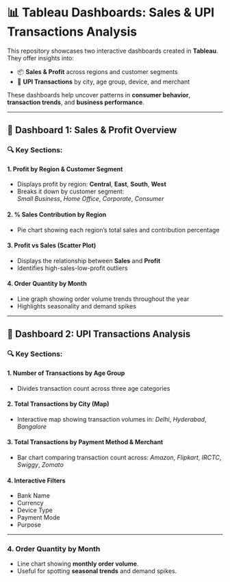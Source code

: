 # 📊 Tableau Dashboards: Sales & UPI Transactions Analysis

This repository showcases two interactive dashboards created in **Tableau**.  
They offer insights into:

- 📦 **Sales & Profit** across regions and customer segments  
- 💸 **UPI Transactions** by city, age group, device, and merchant

These dashboards help uncover patterns in **consumer behavior**, **transaction trends**, and **business performance**.

---

## 🧩 Dashboard 1: Sales & Profit Overview

### 🔍 Key Sections:

#### 1. Profit by Region & Customer Segment
- Displays profit by region: **Central**, **East**, **South**, **West**
- Breaks it down by customer segment:  
  *Small Business*, *Home Office*, *Corporate*, *Consumer*

#### 2. % Sales Contribution by Region
- Pie chart showing each region’s total sales and contribution percentage

#### 3. Profit vs Sales (Scatter Plot)
- Displays the relationship between **Sales** and **Profit**
- Identifies high-sales-low-profit outliers

#### 4. Order Quantity by Month
- Line graph showing order volume trends throughout the year
- Highlights seasonality and demand spikes



---

## 📱 Dashboard 2: UPI Transactions Analysis

### 🔍 Key Sections:

#### 1. Number of Transactions by Age Group
- Divides transaction count across three age categories

#### 2. Total Transactions by City (Map)
- Interactive map showing transaction volumes in:
  *Delhi*, *Hyderabad*, *Bangalore*

#### 3. Total Transactions by Payment Method & Merchant
- Bar chart comparing transaction count across:
  *Amazon*, *Flipkart*, *IRCTC*, *Swiggy*, *Zomato*

#### 4. Interactive Filters
- Bank Name  
- Currency  
- Device Type  
- Payment Mode  
- Purpose

---


### 4. Order Quantity by Month
- Line chart showing **monthly order volume**.
- Useful for spotting **seasonal trends** and demand spikes.


